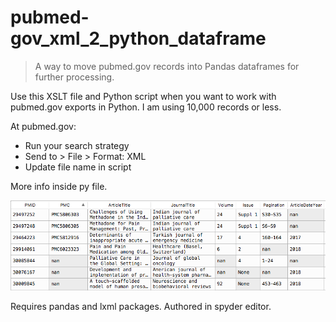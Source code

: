 # pubmed-gov_xml_2_python_dataframe

> A way to move pubmed.gov records into Pandas dataframes for further processing.

Use this XSLT file and Python script when you want to work with pubmed.gov exports in Python. I am using 10,000 records or less.

At pubmed.gov: 

- Run your search strategy
- Send to > File > Format: XML
- Update file name in script

More info inside py file.

![screensot](pm_dataframe.png)

Requires pandas and lxml packages. Authored in spyder editor.
